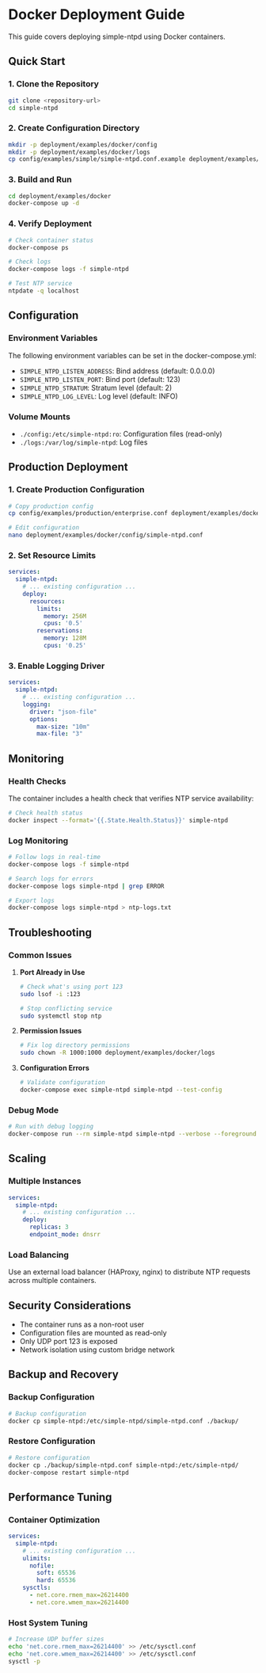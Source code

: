# Docker Deployment Guide

This guide covers deploying simple-ntpd using Docker containers.

## Quick Start

### 1. Clone the Repository

```bash
git clone <repository-url>
cd simple-ntpd
```

### 2. Create Configuration Directory

```bash
mkdir -p deployment/examples/docker/config
mkdir -p deployment/examples/docker/logs
cp config/examples/simple/simple-ntpd.conf.example deployment/examples/docker/config/simple-ntpd.conf
```

### 3. Build and Run

```bash
cd deployment/examples/docker
docker-compose up -d
```

### 4. Verify Deployment

```bash
# Check container status
docker-compose ps

# Check logs
docker-compose logs -f simple-ntpd

# Test NTP service
ntpdate -q localhost
```

## Configuration

### Environment Variables

The following environment variables can be set in the docker-compose.yml:

- `SIMPLE_NTPD_LISTEN_ADDRESS`: Bind address (default: 0.0.0.0)
- `SIMPLE_NTPD_LISTEN_PORT`: Bind port (default: 123)
- `SIMPLE_NTPD_STRATUM`: Stratum level (default: 2)
- `SIMPLE_NTPD_LOG_LEVEL`: Log level (default: INFO)

### Volume Mounts

- `./config:/etc/simple-ntpd:ro`: Configuration files (read-only)
- `./logs:/var/log/simple-ntpd`: Log files

## Production Deployment

### 1. Create Production Configuration

```bash
# Copy production config
cp config/examples/production/enterprise.conf deployment/examples/docker/config/simple-ntpd.conf

# Edit configuration
nano deployment/examples/docker/config/simple-ntpd.conf
```

### 2. Set Resource Limits

```yaml
services:
  simple-ntpd:
    # ... existing configuration ...
    deploy:
      resources:
        limits:
          memory: 256M
          cpus: '0.5'
        reservations:
          memory: 128M
          cpus: '0.25'
```

### 3. Enable Logging Driver

```yaml
services:
  simple-ntpd:
    # ... existing configuration ...
    logging:
      driver: "json-file"
      options:
        max-size: "10m"
        max-file: "3"
```

## Monitoring

### Health Checks

The container includes a health check that verifies NTP service availability:

```bash
# Check health status
docker inspect --format='{{.State.Health.Status}}' simple-ntpd
```

### Log Monitoring

```bash
# Follow logs in real-time
docker-compose logs -f simple-ntpd

# Search logs for errors
docker-compose logs simple-ntpd | grep ERROR

# Export logs
docker-compose logs simple-ntpd > ntp-logs.txt
```

## Troubleshooting

### Common Issues

1. **Port Already in Use**
   ```bash
   # Check what's using port 123
   sudo lsof -i :123

   # Stop conflicting service
   sudo systemctl stop ntp
   ```

2. **Permission Issues**
   ```bash
   # Fix log directory permissions
   sudo chown -R 1000:1000 deployment/examples/docker/logs
   ```

3. **Configuration Errors**
   ```bash
   # Validate configuration
   docker-compose exec simple-ntpd simple-ntpd --test-config
   ```

### Debug Mode

```bash
# Run with debug logging
docker-compose run --rm simple-ntpd simple-ntpd --verbose --foreground
```

## Scaling

### Multiple Instances

```yaml
services:
  simple-ntpd:
    # ... existing configuration ...
    deploy:
      replicas: 3
      endpoint_mode: dnsrr
```

### Load Balancing

Use an external load balancer (HAProxy, nginx) to distribute NTP requests across multiple containers.

## Security Considerations

- The container runs as a non-root user
- Configuration files are mounted as read-only
- Only UDP port 123 is exposed
- Network isolation using custom bridge network

## Backup and Recovery

### Backup Configuration

```bash
# Backup configuration
docker cp simple-ntpd:/etc/simple-ntpd/simple-ntpd.conf ./backup/
```

### Restore Configuration

```bash
# Restore configuration
docker cp ./backup/simple-ntpd.conf simple-ntpd:/etc/simple-ntpd/
docker-compose restart simple-ntpd
```

## Performance Tuning

### Container Optimization

```yaml
services:
  simple-ntpd:
    # ... existing configuration ...
    ulimits:
      nofile:
        soft: 65536
        hard: 65536
    sysctls:
      - net.core.rmem_max=26214400
      - net.core.wmem_max=26214400
```

### Host System Tuning

```bash
# Increase UDP buffer sizes
echo 'net.core.rmem_max=26214400' >> /etc/sysctl.conf
echo 'net.core.wmem_max=26214400' >> /etc/sysctl.conf
sysctl -p
```
